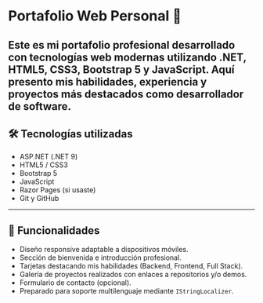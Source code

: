 # Portafolio Web Personal 💼

Este es mi portafolio profesional desarrollado con tecnologías web modernas utilizando **.NET**, **HTML5**, **CSS3**, **Bootstrap 5** y **JavaScript**. Aquí presento mis habilidades, experiencia y proyectos más destacados como desarrollador de software.
---
## 🛠 Tecnologías utilizadas

- ASP.NET (.NET 9)
- HTML5 / CSS3
- Bootstrap 5
- JavaScript
- Razor Pages (si usaste)
- Git y GitHub
---
## 🚀 Funcionalidades

- Diseño responsive adaptable a dispositivos móviles.
- Sección de bienvenida e introducción profesional.
- Tarjetas destacando mis habilidades (Backend, Frontend, Full Stack).
- Galería de proyectos realizados con enlaces a repositorios y/o demos.
- Formulario de contacto (opcional).
- Preparado para soporte multilenguaje mediante `IStringLocalizer`.
